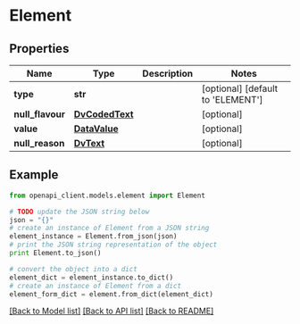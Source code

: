 # Element


## Properties

Name | Type | Description | Notes
------------ | ------------- | ------------- | -------------
**type** | **str** |  | [optional] [default to 'ELEMENT']
**null_flavour** | [**DvCodedText**](DvCodedText.md) |  | [optional] 
**value** | [**DataValue**](DataValue.md) |  | [optional] 
**null_reason** | [**DvText**](DvText.md) |  | [optional] 

## Example

```python
from openapi_client.models.element import Element

# TODO update the JSON string below
json = "{}"
# create an instance of Element from a JSON string
element_instance = Element.from_json(json)
# print the JSON string representation of the object
print Element.to_json()

# convert the object into a dict
element_dict = element_instance.to_dict()
# create an instance of Element from a dict
element_form_dict = element.from_dict(element_dict)
```
[[Back to Model list]](../README.md#documentation-for-models) [[Back to API list]](../README.md#documentation-for-api-endpoints) [[Back to README]](../README.md)


